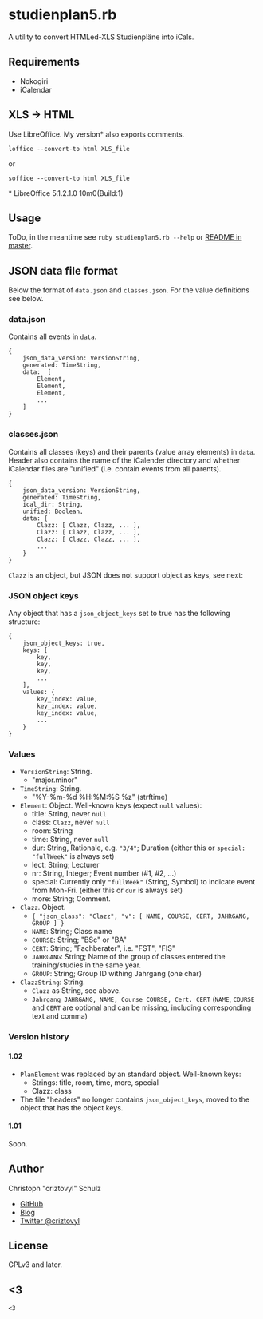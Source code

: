 # studienplan5.rb
A utility to convert HTMLed-XLS Studienpläne into iCals.

## Requirements

 - Nokogiri
 - iCalendar

## XLS -> HTML

Use LibreOffice. My version\* also exports comments.

    loffice --convert-to html XLS_file

or

    soffice --convert-to html XLS_file


\* LibreOffice 5.1.2.1.0 10m0(Build:1)

## Usage

ToDo, in the meantime see `ruby studienplan5.rb --help` or [README in master](https://github.com/joinout-de/studienplan5/tree/master#usage).

## JSON data file format
Below the format of `data.json` and `classes.json`. For the value definitions see below.

### data.json
Contains all events in `data`.

    {
        json_data_version: VersionString,
        generated: TimeString,
        data:  [
            Element,
            Element,
            Element,
            ...
        ]
    }

### classes.json
Contains all classes (keys) and their parents (value array elements) in `data`. Header also contains the name of the iCalender directory and whether iCalendar files are "unified" (i.e. contain events from all parents).

    {
        json_data_version: VersionString,
        generated: TimeString,
        ical_dir: String,
        unified: Boolean,
        data: {
            Clazz: [ Clazz, Clazz, ... ],
            Clazz: [ Clazz, Clazz, ... ],
            Clazz: [ Clazz, Clazz, ... ],
            ...
        }
    }

`Clazz` is an object, but JSON does not support object as keys, see next:

### JSON object keys
Any object that has a `json_object_keys` set to true has the following structure:

    {
        json_object_keys: true,
        keys: [
            key,
            key,
            key,
            ...
        ],
        values: {
            key_index: value,
            key_index: value,
            key_index: value,
            ...
        }
    }

### Values

* `VersionString`: String.
    - "major.minor"
* `TimeString`: String.
    - "%Y-%m-%d %H:%M:%S %z" (strftime)
* `Element`: Object. Well-known keys (expect `null` values):
    - title: String, never `null`
    - class: `Clazz`, never `null`
    - room: String
    - time: String, never `null`
    - dur: String, Rationale, e.g. `"3/4"`; Duration (either this or `special: "fullWeek"` is always set)
    - lect: String; Lecturer
    - nr: String, Integer; Event number (#1, #2, ...)
    - special: Currently only `"fullWeek"` (String, Symbol) to indicate event from Mon-Fri. (either this or `dur` is always set)
    - more: String; Comment.
* `Clazz`. Object.
    - `{ "json_class": "Clazz", "v": [ NAME, COURSE, CERT, JAHRGANG, GROUP ] }`
    - `NAME`: String; Class name
    - `COURSE`: String; "BSc" or "BA"
    - `CERT`: String; "Fachberater", i.e. "FST", "FIS"
    - `JAHRGANG`: String; Name of the group of classes entered the training/studies in the same year.
    - `GROUP`: String; Group ID withing Jahrgang (one char)
* `ClazzString`: String.
    - `Clazz` as String, see above.
    - `Jahrgang JAHRGANG, NAME, Course COURSE, Cert. CERT` (`NAME`, `COURSE` and `CERT` are optional and can be missing, including corresponding text and comma)

### Version history

#### 1.02
* `PlanElement` was replaced by an standard object. Well-known keys:
   * Strings: title, room, time, more, special
   * Clazz: class
* The file "headers" no longer contains `json_object_keys`, moved to the object that has the object keys.

#### 1.01
Soon.

## Author

Christoph "criztovyl" Schulz

 - [GitHub](https://github.com/criztovyl)
 - [Blog](https://criztovyl.joinout.de)
 - [Twitter @criztovyl](https://twitter.com/criztovyl)

## License
GPLv3 and later.

## <3

    <3
